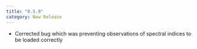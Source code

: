 ```yaml
---
title: "0.5.9"
category: New Release
---
```

- Corrected bug which was preventing observations of spectral indices to be loaded correctly
